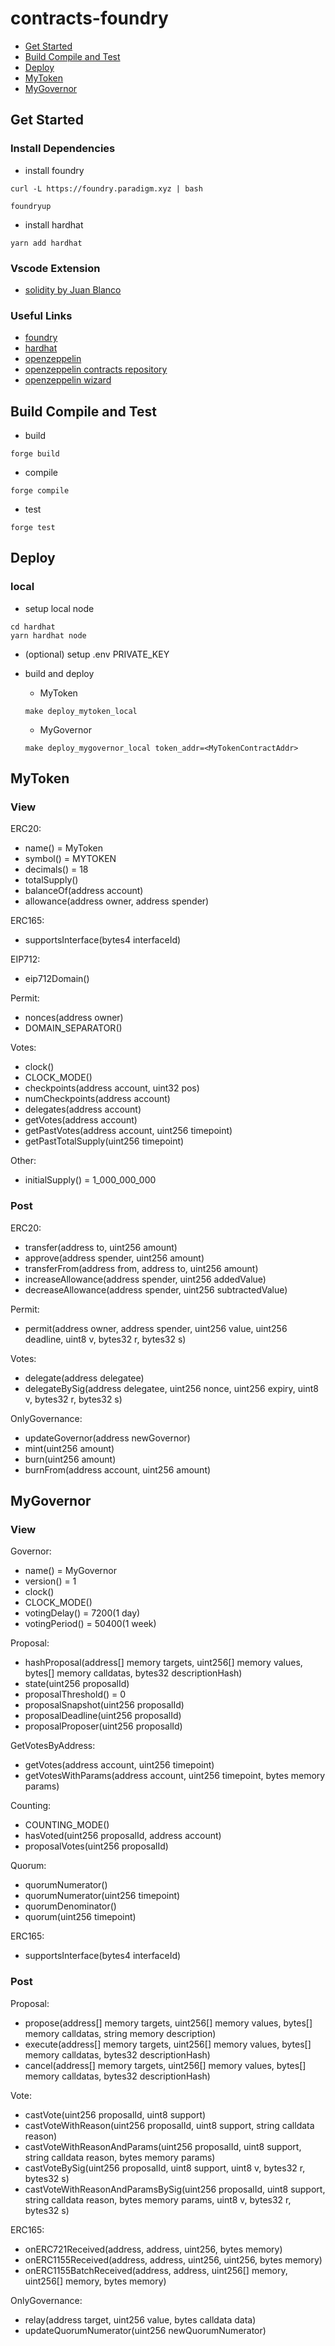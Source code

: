 # contracts-foundry

- [Get Started](#get-started)
- [Build Compile and Test](#build-compile-and-test)
- [Deploy](#deploy)
- [MyToken](#mytoken)
- [MyGovernor](#mygovernor)

## Get Started

### Install Dependencies

- install foundry

```
curl -L https://foundry.paradigm.xyz | bash
```

```
foundryup
```

- install hardhat

```
yarn add hardhat
```

### Vscode Extension

- [solidity by Juan Blanco](https://marketplace.visualstudio.com/items?itemName=JuanBlanco.solidity)

### Useful Links

- [foundry](https://book.getfoundry.sh/)
- [hardhat](https://hardhat.org/hardhat-runner/docs/getting-started#overview)
- [openzeppelin](https://docs.openzeppelin.com/contracts/4.x/)
- [openzeppelin contracts repository](https://github.com/OpenZeppelin/openzeppelin-contracts/tree/master)
- [openzeppelin wizard](https://wizard.openzeppelin.com/)

## Build Compile and Test

- build

```
forge build
```

- compile

```
forge compile
```

- test

```
forge test
```

## Deploy

### local

- setup local node

```
cd hardhat
yarn hardhat node
```

- (optional) setup .env PRIVATE_KEY

- build and deploy

  - MyToken

  ```
  make deploy_mytoken_local
  ```

  - MyGovernor

  ```
  make deploy_mygovernor_local token_addr=<MyTokenContractAddr>
  ```

## MyToken

### View

ERC20:

- name() = MyToken
- symbol() = MYTOKEN
- decimals() = 18
- totalSupply()
- balanceOf(address account)
- allowance(address owner, address spender)

ERC165:

- supportsInterface(bytes4 interfaceId)

EIP712:

- eip712Domain()

Permit:

- nonces(address owner)
- DOMAIN_SEPARATOR()

Votes:

- clock()
- CLOCK_MODE()
- checkpoints(address account, uint32 pos)
- numCheckpoints(address account)
- delegates(address account)
- getVotes(address account)
- getPastVotes(address account, uint256 timepoint)
- getPastTotalSupply(uint256 timepoint)

Other:

- initialSupply() = 1_000_000_000

### Post

ERC20:

- transfer(address to, uint256 amount)
- approve(address spender, uint256 amount)
- transferFrom(address from, address to, uint256 amount)
- increaseAllowance(address spender, uint256 addedValue)
- decreaseAllowance(address spender, uint256 subtractedValue)

Permit:

- permit(address owner, address spender, uint256 value, uint256 deadline, uint8 v, bytes32 r, bytes32 s)

Votes:

- delegate(address delegatee)
- delegateBySig(address delegatee, uint256 nonce, uint256 expiry, uint8 v, bytes32 r, bytes32 s)

OnlyGovernance:

- updateGovernor(address newGovernor)
- mint(uint256 amount)
- burn(uint256 amount)
- burnFrom(address account, uint256 amount)

## MyGovernor

### View

Governor:

- name() = MyGovernor
- version() = 1
- clock()
- CLOCK_MODE()
- votingDelay() = 7200(1 day)
- votingPeriod() = 50400(1 week)

Proposal:

- hashProposal(address[] memory targets, uint256[] memory values, bytes[] memory calldatas, bytes32 descriptionHash)
- state(uint256 proposalId)
- proposalThreshold() = 0
- proposalSnapshot(uint256 proposalId)
- proposalDeadline(uint256 proposalId)
- proposalProposer(uint256 proposalId)

GetVotesByAddress:

- getVotes(address account, uint256 timepoint)
- getVotesWithParams(address account, uint256 timepoint, bytes memory params)

Counting:

- COUNTING_MODE()
- hasVoted(uint256 proposalId, address account)
- proposalVotes(uint256 proposalId)

Quorum:

- quorumNumerator()
- quorumNumerator(uint256 timepoint)
- quorumDenominator()
- quorum(uint256 timepoint)

ERC165:

- supportsInterface(bytes4 interfaceId)

### Post

Proposal:

- propose(address[] memory targets, uint256[] memory values, bytes[] memory calldatas, string memory description)
- execute(address[] memory targets, uint256[] memory values, bytes[] memory calldatas, bytes32 descriptionHash)
- cancel(address[] memory targets, uint256[] memory values, bytes[] memory calldatas, bytes32 descriptionHash)

Vote:

- castVote(uint256 proposalId, uint8 support)
- castVoteWithReason(uint256 proposalId, uint8 support, string calldata reason)
- castVoteWithReasonAndParams(uint256 proposalId, uint8 support, string calldata reason, bytes memory params)
- castVoteBySig(uint256 proposalId, uint8 support, uint8 v, bytes32 r, bytes32 s)
- castVoteWithReasonAndParamsBySig(uint256 proposalId, uint8 support, string calldata reason, bytes memory params, uint8 v, bytes32 r, bytes32 s)

ERC165:

- onERC721Received(address, address, uint256, bytes memory)
- onERC1155Received(address, address, uint256, uint256, bytes memory)
- onERC1155BatchReceived(address, address, uint256[] memory, uint256[] memory, bytes memory)

OnlyGovernance:

- relay(address target, uint256 value, bytes calldata data)
- updateQuorumNumerator(uint256 newQuorumNumerator)
